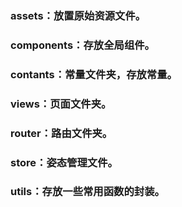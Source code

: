 ### assets：放置原始资源文件。

### components：存放全局组件。


### contants：常量文件夹，存放常量。

### views：页面文件夹。

### router：路由文件夹。

### store：姿态管理文件。

### utils：存放一些常用函数的封装。